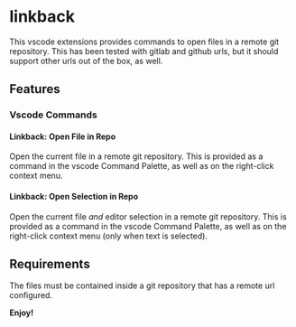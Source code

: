 # linkback

This vscode extensions provides commands to open files in a remote git repository. This has been tested with gitlab and github urls, but it should support other urls out of the box, as well.

## Features

### Vscode Commands

#### Linkback: Open File in Repo

Open the current file in a remote git repository. This is provided as a command in the vscode Command Palette, as well as on the right-click context menu.

#### Linkback: Open Selection in Repo

Open the current file _and_ editor selection in a remote git repository. This is provided as a command in the vscode Command Palette, as well as on the right-click context menu (only when text is selected).

## Requirements

The files must be contained inside a git repository that has a remote url configured.

**Enjoy!**
